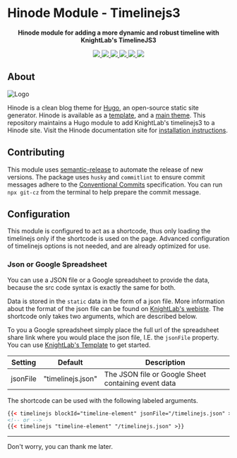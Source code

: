 # Hinode Module - Timelinejs3

<!-- Tagline -->
<p align="center">
    <b>Hinode module for adding a more dynamic and robust timeline with KnightLab's TimelineJS3</b>
    <br />
</p>

<!-- Badges -->
<p align="center">
    <a href="https://gohugo.io" alt="Hugo website">
        <img src="https://img.shields.io/badge/generator-hugo-brightgreen">
    </a>
    <a href="https://gethinode.com" alt="Hinode theme">
        <img src="https://img.shields.io/badge/theme-hinode-blue">
    </a>
    <a href="https://github.com/anoduck/mod-timelinejs3/commits/main" alt="Last commit">
        <img src="https://img.shields.io/github/last-commit/anoduck/mod-timelinejs3.svg">
    </a>
    <a href="https://github.com/anoduck/mod-timelinejs3/issues" alt="Issues">
        <img src="https://img.shields.io/github/issues/anoduck/mod-timelinejs3.svg">
    </a>
    <a href="https://github.com/anoduck/mod-timelinejs3/pulls" alt="Pulls">
        <img src="https://img.shields.io/github/issues-pr-raw/anoduck/mod-timelinejs3.svg">
    </a>
    <a href="https://github.com/anoduck/mod-timelinejs3/blob/main/LICENSE" alt="License">
        <img src="https://img.shields.io/github/license/anoduck/mod-timelinejs3">
    </a>
</p>

## About

![Logo](https://raw.githubusercontent.com/gethinode/hinode/main/static/img/logo.png)

Hinode is a clean blog theme for [Hugo][hugo], an open-source static site generator. Hinode is available as a [template][repository_template], and a [main theme][repository]. This repository maintains a Hugo module to add KnightLab's timelinejs3 to a Hinode site. Visit the Hinode documentation site for [installation instructions][hinode_docs].

## Contributing

This module uses [semantic-release][semantic-release] to automate the release of new versions. The package uses `husky` and `commitlint` to ensure commit messages adhere to the [Conventional Commits][conventionalcommits] specification. You can run `npx git-cz` from the terminal to help prepare the commit message.

## Configuration

This module is configured to act as a shortcode, thus only loading the timelinejs only if the shortcode is used on the page. Advanced configuration of timelinejs options is not needed, and are already optimized for use.

### Json or Google Spreadsheet

You can use a JSON file or a Google spreadsheet to provide the data, because the src code syntax is exactly the same for both. 

Data is stored in the `static` data in the form of a json file. More information about the format of the json file can be found on [KnightLab's webiste](https://timeline.knightlab.com/docs/json-format.html). The shortcode only takes two arguments, which are described below.

To you a Google spreadsheet simply place the full url of the spreadsheet share link where you would place the json file, I.E. the `jsonFile` property. You can use [KnightLab's Template](https://docs.google.com/spreadsheets/d/1pHBvXN7nmGkiG8uQSUB82eNlnL8xHu6kydzH_-eguHQ/copy) to get started.

| Setting                   | Default            | Description                                    |
|---------------------------|--------------------|------------------------------------------------|
| jsonFile                  | "timelinejs.json"  | The JSON file or Google Sheet containing event data |

The shortcode can be used with the following labeled arguments.

```html
{{< timelinejs blockId="timeline-element" jsonFile="/timelinejs.json" >}}
<!-- or -->
{{< timelinejs "timeline-element" "/timelinejs.json" >}}
```

<!-- MARKDOWN LINKS -->
[hugo]: https://gohugo.io
[hinode_docs]: https://gethinode.com
[Timelinejs3_Github]: https://github.com/NUKnightLab/TimelineJS3
[Timelinejs Site]: https://timeline.knightlab.com
[Timelinejs Docs]: https://timeline.knightlab.com/docs/instantiate-a-timeline.html
[This Module]: https://github.com/anoduck/mod-timleinejs3
[SRI Hash]: https://www.srihash.org/
[repository]: https://github.com/gethinode/hinode.git
[repository_template]: https://github.com/gethinode/template.git
[conventionalcommits]: https://www.conventionalcommits.org
[husky]: https://typicode.github.io/husky/
[semantic-release]: https://semantic-release.gitbook.io/

-----

Don't worry, you can thank me later.
